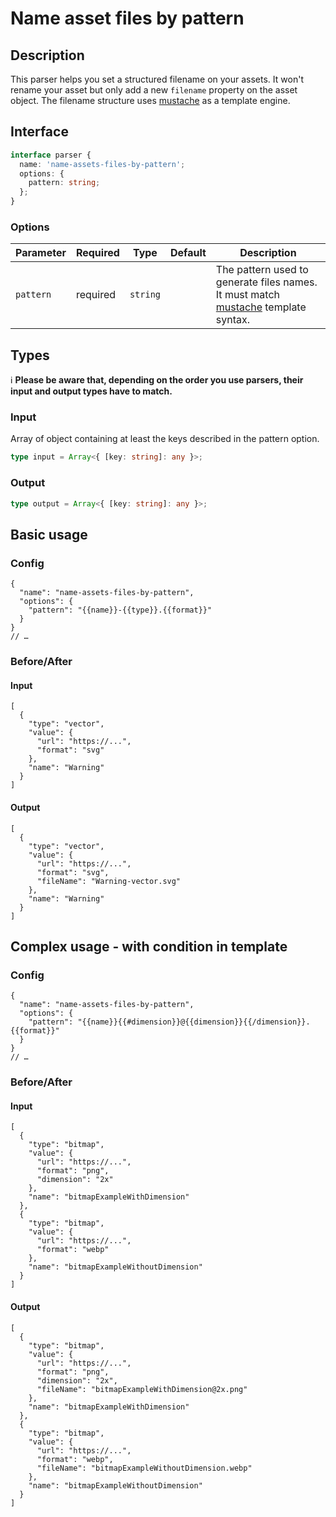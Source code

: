 # Name asset files by pattern

## Description

This parser helps you set a structured filename on your assets. It won't rename your asset but only add a new `filename` property on the asset object. The filename structure uses [mustache](https://github.com/janl/mustache.js#templates) as a template engine.

## Interface

```ts
interface parser {
  name: 'name-assets-files-by-pattern';
  options: {
    pattern: string;
  };
}
```

### Options

| Parameter | Required | Type     | Default | Description                                                                                                                        |
| --------- | -------- | -------- | ------- | ---------------------------------------------------------------------------------------------------------------------------------- |
| `pattern` | required | `string` |         | The pattern used to generate files names. It must match [mustache](https://github.com/janl/mustache.js#templates) template syntax. |

## Types

ℹ️ **Please be aware that, depending on the order you use parsers, their input and output types have to match.**

### Input

Array of object containing at least the keys described in the pattern option.

```ts
type input = Array<{ [key: string]: any }>;
```

### Output

```ts
type output = Array<{ [key: string]: any }>;
```

## Basic usage

### Config

```jsonc
{
  "name": "name-assets-files-by-pattern",
  "options": {
    "pattern": "{{name}}-{{type}}.{{format}}"
  }
}
// …
```

### Before/After

#### Input

```jsonc
[
  {
    "type": "vector",
    "value": {
      "url": "https://...",
      "format": "svg"
    },
    "name": "Warning"
  }
]
```

#### Output

```jsonc
[
  {
    "type": "vector",
    "value": {
      "url": "https://...",
      "format": "svg",
      "fileName": "Warning-vector.svg"
    },
    "name": "Warning"
  }
]
```

## Complex usage - with condition in template

### Config

```jsonc
{
  "name": "name-assets-files-by-pattern",
  "options": {
    "pattern": "{{name}}{{#dimension}}@{{dimension}}{{/dimension}}.{{format}}"
  }
}
// …
```

### Before/After

#### Input

```jsonc
[
  {
    "type": "bitmap",
    "value": {
      "url": "https://...",
      "format": "png",
      "dimension": "2x"
    },
    "name": "bitmapExampleWithDimension"
  },
  {
    "type": "bitmap",
    "value": {
      "url": "https://...",
      "format": "webp"
    },
    "name": "bitmapExampleWithoutDimension"
  }
]
```

#### Output

```jsonc
[
  {
    "type": "bitmap",
    "value": {
      "url": "https://...",
      "format": "png",
      "dimension": "2x",
      "fileName": "bitmapExampleWithDimension@2x.png"
    },
    "name": "bitmapExampleWithDimension"
  },
  {
    "type": "bitmap",
    "value": {
      "url": "https://...",
      "format": "webp",
      "fileName": "bitmapExampleWithoutDimension.webp"
    },
    "name": "bitmapExampleWithoutDimension"
  }
]
```
